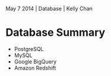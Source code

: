 May 7 2014 | Database | Kelly Chan
# Database Summary

- PostgreSQL
- MySQL
- Google BigQuery
- Amazon Redshift
